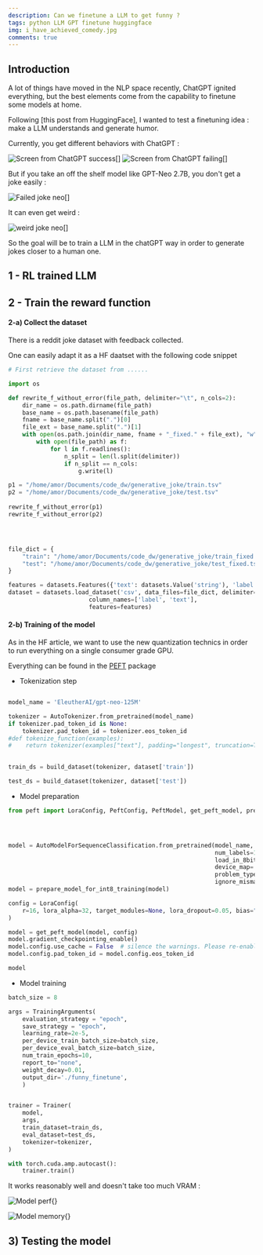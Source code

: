 ```yaml
---
description: Can we finetune a LLM to get funny ?
tags: python LLM GPT finetune huggingface
img: i_have_achieved_comedy.jpg
comments: true
---
```



## Introduction

A lot of things have moved in the NLP space recently, ChatGPT ignited everything, but the best elements come from the capability to finetune some models at home.

Following [this post from HuggingFace], I wanted to test a finetuning idea : make a LLM understands and generate humor.

Currently, you get different behaviors with ChatGPT : 

![Screen from ChatGPT success](good_joke_chatgpt.png)[]
![Screen from ChatGPT failing](bad_joke_chatgpt.png)[]


But if you take an off the shelf model like GPT-Neo 2.7B, you don't get a joke easily : 

![Failed joke neo](joke_fail_neo_1.png)[]

It can even get weird : 


![weird joke neo](joke_fail_neo_2.png)[]


So the goal will be to train a LLM in the chatGPT way in order to generate jokes closer to a human one.


## 1 - RL trained LLM




## 2 - Train the reward function

#### 2-a) Collect the dataset

There is a reddit joke dataset with feedback collected.

One can easily adapt it as a HF daatset with the following code snippet


```python
# First retrieve the dataset from ......

import os

def rewrite_f_without_error(file_path, delimiter="\t", n_cols=2):
    dir_name = os.path.dirname(file_path)
    base_name = os.path.basename(file_path)
    fname = base_name.split(".")[0]
    file_ext = base_name.split(".")[1]
    with open(os.path.join(dir_name, fname + "_fixed." + file_ext), "w") as g:
        with open(file_path) as f:
            for l in f.readlines():
                n_split = len(l.split(delimiter))
                if n_split == n_cols:
                    g.write(l)

p1 = "/home/amor/Documents/code_dw/generative_joke/train.tsv"
p2 = "/home/amor/Documents/code_dw/generative_joke/test.tsv"
                    
rewrite_f_without_error(p1)
rewrite_f_without_error(p2)




file_dict = {
    "train": "/home/amor/Documents/code_dw/generative_joke/train_fixed.tsv",
    "test": "/home/amor/Documents/code_dw/generative_joke/test_fixed.tsv",
}

features = datasets.Features({'text': datasets.Value('string'), 'label': datasets.Value('float')})
dataset = datasets.load_dataset('csv', data_files=file_dict, delimiter='\t', 
                       column_names=['label', 'text'], 
                       features=features)
```

#### 2-b) Training of the model

As in the HF article, we want to use the new quantization technics in order to run everything on a single consumer grade GPU.

Everything can be found in the [PEFT]() package


- Tokenization step


```python

model_name = 'EleutherAI/gpt-neo-125M'

tokenizer = AutoTokenizer.from_pretrained(model_name)
if tokenizer.pad_token_id is None:
    tokenizer.pad_token_id = tokenizer.eos_token_id
#def tokenize_function(examples):
#    return tokenizer(examples["text"], padding="longest", truncation=True)
     

train_ds = build_dataset(tokenizer, dataset['train'])

test_ds = build_dataset(tokenizer, dataset['test'])

```

- Model preparation

```python
from peft import LoraConfig, PeftConfig, PeftModel, get_peft_model, prepare_model_for_int8_training




model = AutoModelForSequenceClassification.from_pretrained(model_name, 
                                                           num_labels=1,
                                                           load_in_8bit=True,
                                                           device_map='auto',
                                                           problem_type="regression",
                                                           ignore_mismatched_sizes=True)
model = prepare_model_for_int8_training(model)

config = LoraConfig(
    r=16, lora_alpha=32, target_modules=None, lora_dropout=0.05, bias="none", task_type="CAUSAL_LM"
)

model = get_peft_model(model, config)
model.gradient_checkpointing_enable()
model.config.use_cache = False  # silence the warnings. Please re-enable for inference!
model.config.pad_token_id = model.config.eos_token_id

model
```

- Model  training

```python
batch_size = 8

args = TrainingArguments(
    evaluation_strategy = "epoch",
    save_strategy = "epoch",
    learning_rate=2e-5,
    per_device_train_batch_size=batch_size,
    per_device_eval_batch_size=batch_size,
    num_train_epochs=10,
    report_to="none",
    weight_decay=0.01,
    output_dir='./funny_finetune',
    )


trainer = Trainer(
    model,
    args,
    train_dataset=train_ds,
    eval_dataset=test_ds,
    tokenizer=tokenizer,
)

with torch.cuda.amp.autocast():
    trainer.train()
```

It works reasonably well and doesn't take too much VRAM : 

![Model perf](model_training_screen.png){}

![Model memory](gpu_consumption.png){}



## 3) Testing the model




